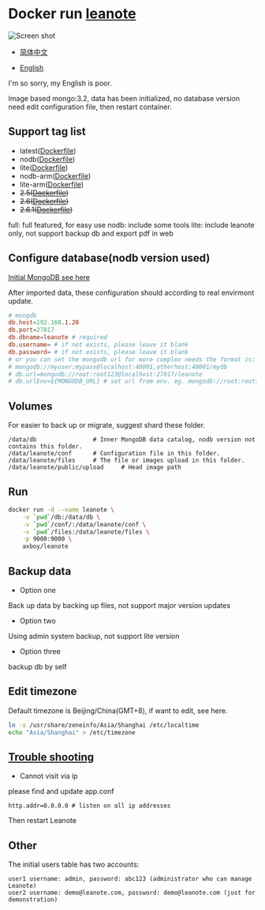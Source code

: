 # Docker run [leanote](https://leanote.com/ 'Official website')

![Screen shot](./leanote-en.png)

- [简体中文](./README.md)

- [English](./README-EN.md)

I'm so sorry, my English is poor.

Image based mongo:3.2, data has been initialized, no database version need edit configuration file, then restart container.

## Support tag list

- latest([Dockerfile](https://github.com/axboy/docker-leanote/blob/master/Dockerfile))
- nodb([Dockerfile](https://github.com/axboy/leanote/blob/master/nodb/Dockerfile))
- lite([Dockerfile](https://github.com/axboy/leanote/blob/master/lite/Dockerfile))
- nodb-arm([Dockerfile](https://github.com/axboy/leanote/blob/master/nodb-arm/Dockerfile))
- lite-arm([Dockerfile](https://github.com/axboy/leanote/blob/master/lite-arm/Dockerfile))
- ~~2.5([Dockerfile](https://github.com/axboy/leanote/blob/2.5/Dockerfile))~~
- ~~2.6([Dockerfile](https://github.com/axboy/leanote/blob/2.6/Dockerfile))~~
- ~~2.6.1([Dockerfile](https://github.com/axboy/leanote/blob/2.6.1/Dockerfile))~~

full: full featured, for easy use
nodb: include some tools
lite: include leanote only, not support backup db and export pdf in web

## Configure database(nodb version used)

[Initial MongoDB see here](https://github.com/leanote/leanote/wiki/leanote-binary-installation-on-Mac-and-Linux-(En)#3-import-initial-leanote-data)

After imported data, these configuration should according to real envirmont update.

```conf
# mongdb
db.host=192.168.1.20
db.port=27017
db.dbname=leanote # required
db.username= # if not exists, please leave it blank
db.password= # if not exists, please leave it blank
# or you can set the mongodb url for more complex needs the format is:
# mongodb://myuser:mypass@localhost:40001,otherhost:40001/mydb
# db.url=mongodb://root:root123@localhost:27017/leanote
# db.urlEnv=${MONGODB_URL} # set url from env. eg. mongodb://root:root123@localhost:27017/leanote
```

## Volumes

For easier to back up or migrate, suggest shard these folder.

```
/data/db                # Inner MongoDB data catalog, nodb version not contains this folder.
/data/leanote/conf      # Configuration file in this folder.
/data/leanote/files     # The file or images upload in this folder.
/data/leanote/public/upload     # Head image path
```

## Run

```sh
docker run -d --name leanote \
    -v `pwd`/db:/data/db \
    -v `pwd`/conf/:/data/leanote/conf \
    -v `pwd`/files:/data/leanote/files \
    -p 9000:9000 \
    axboy/leanote
```

## Backup data

- Option one

Back up data by backing up files, not support major version updates

- Option two

Using admin system backup, not support lite version

- Option three

backup db by self

## Edit timezone

Default timezone is Beijing/China(GMT+8), if want to edit, see here.

```sh
ln -s /usr/share/zoneinfo/Asia/Shanghai /etc/localtime
echo "Asia/Shanghai" > /etc/timezone
```

## [Trouble shooting](https://github.com/leanote/leanote/wiki/Leanote-QA-English)

- Cannot visit via ip

please find and update app.conf

```
http.addr=0.0.0.0 # listen on all ip addresses
```

Then restart Leanote

## Other

The initial users table has two accounts:

```
user1 username: admin, password: abc123 (administrator who can manage Leanote)
user2 username: demo@leanote.com, password: demo@leanote.com (just for demonstration)
```